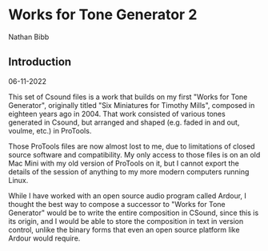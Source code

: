 # Works for Tone Generator 2
Nathan Bibb

## Introduction
06-11-2022

This set of Csound files is a work that builds on my first "Works for Tone
Generator", originally titled "Six Miniatures for Timothy Mills", composed in
eighteen years ago in 2004.  That work consisted of various tones generated in
Csound, but arranged and shaped (e.g. faded in and out, voulme, etc.) in
ProTools.

Those ProTools files are now almost lost to me, due to limitations of closed
source software and compatibility.  My only access to those files is on an old
Mac Mini with my old version of ProTools on it, but I cannot export the details
of the session of anything to my more modern computers running Linux.

While I have worked with an open source audio program called Ardour, I thought
the best way to compose a successor to "Works for Tone Generator" would be to
write the entire composition in CSound, since this is its origin, and I would
be able to store the composition in text in version control, unlike the binary
forms that even an open source platform like Ardour would require.
